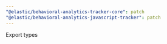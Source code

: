 ```yaml
---
"@elastic/behavioral-analytics-tracker-core": patch
"@elastic/behavioral-analytics-javascript-tracker": patch
---
```


Export types
